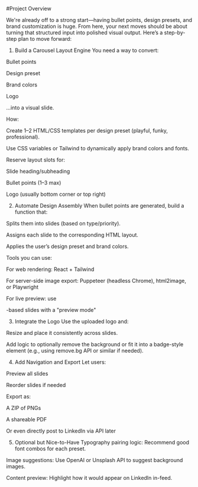 #Project Overview

We're already off to a strong start—having bullet points, design presets, and brand customization is huge. From here, your next moves should be about turning that structured input into polished visual output. Here’s a step-by-step plan to move forward:

1. Build a Carousel Layout Engine
You need a way to convert:

Bullet points

Design preset

Brand colors

Logo

…into a visual slide.

How:

Create 1–2 HTML/CSS templates per design preset (playful, funky, professional).

Use CSS variables or Tailwind to dynamically apply brand colors and fonts.

Reserve layout slots for:

Slide heading/subheading

Bullet points (1–3 max)

Logo (usually bottom corner or top right)

2. Automate Design Assembly
When bullet points are generated, build a function that:

Splits them into slides (based on type/priority).

Assigns each slide to the corresponding HTML layout.

Applies the user’s design preset and brand colors.

Tools you can use:

For web rendering: React + Tailwind

For server-side image export: Puppeteer (headless Chrome), html2image, or Playwright

For live preview: use <div>-based slides with a "preview mode"

3. Integrate the Logo
Use the uploaded logo and:

Resize and place it consistently across slides.

Add logic to optionally remove the background or fit it into a badge-style element (e.g., using remove.bg API or similar if needed).

4. Add Navigation and Export
Let users:

Preview all slides

Reorder slides if needed

Export as:

A ZIP of PNGs

A shareable PDF

Or even directly post to LinkedIn via API later

5. Optional but Nice-to-Have
Typography pairing logic: Recommend good font combos for each preset.

Image suggestions: Use OpenAI or Unsplash API to suggest background images.

Content preview: Highlight how it would appear on LinkedIn in-feed.








